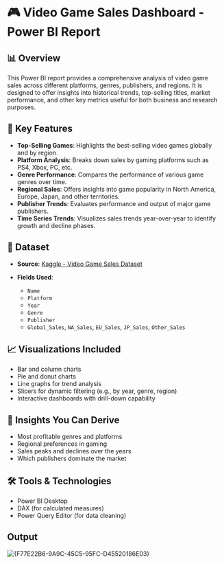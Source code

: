 # 🎮 Video Game Sales Dashboard - Power BI Report

## 📊 Overview

This Power BI report provides a comprehensive analysis of video game sales across different platforms, genres, publishers, and regions. It is designed to offer insights into historical trends, top-selling titles, market performance, and other key metrics useful for both business and research purposes.

## 🧩 Key Features

* **Top-Selling Games**: Highlights the best-selling video games globally and by region.
* **Platform Analysis**: Breaks down sales by gaming platforms such as PS4, Xbox, PC, etc.
* **Genre Performance**: Compares the performance of various game genres over time.
* **Regional Sales**: Offers insights into game popularity in North America, Europe, Japan, and other territories.
* **Publisher Trends**: Evaluates performance and output of major game publishers.
* **Time Series Trends**: Visualizes sales trends year-over-year to identify growth and decline phases.

## 📂 Dataset

* **Source**: [Kaggle - Video Game Sales Dataset](https://www.kaggle.com/datasets/anandshaw2001/video-game-sales)
* **Fields Used**:

  * `Name`
  * `Platform`
  * `Year`
  * `Genre`
  * `Publisher`
  * `Global_Sales`, `NA_Sales`, `EU_Sales`, `JP_Sales`, `Other_Sales`

## 📈 Visualizations Included

* Bar and column charts
* Pie and donut charts
* Line graphs for trend analysis
* Slicers for dynamic filtering (e.g., by year, genre, region)
* Interactive dashboards with drill-down capability

## 🚀 Insights You Can Derive

* Most profitable genres and platforms
* Regional preferences in gaming
* Sales peaks and declines over the years
* Which publishers dominate the market

## 🛠 Tools & Technologies

* Power BI Desktop
* DAX (for calculated measures)
* Power Query Editor (for data cleaning)

## Output

![{F77E22B6-9A9C-45C5-95FC-D45520186E03}](https://github.com/user-attachments/assets/b75e6baf-c042-4494-abe4-993e062fd952)

